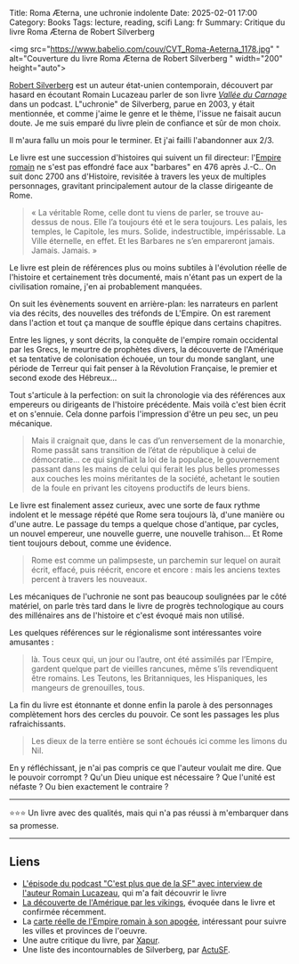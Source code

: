 Title: Roma Æterna, une uchronie indolente
Date: 2025-02-01 17:00
Category: Books
Tags: lecture, reading, scifi
Lang: fr
Summary: Critique du livre Roma Æterna de Robert Silverberg

<img src="https://www.babelio.com/couv/CVT_Roma-Aeterna_1178.jpg"
" alt="Couverture du livre Roma Æterna de Robert Silverberg
" width="200" height="auto">

[Robert Silverberg](https://fr.wikipedia.org/wiki/Robert_Silverberg) est un auteur état-unien contemporain, découvert par hasard en écoutant Romain Lucazeau parler de son livre [_Vallée du Carnage_]({filename}/books/vallée-du-carnage.md) dans un podcast. L"uchronie" de Silverberg, parue en 2003, y était mentionnée, et comme j'aime le genre et le thème, l'issue ne faisait aucun doute. Je me suis emparé du livre plein de confiance et sûr de mon choix.

Il m'aura fallu un mois pour le terminer. Et j'ai failli l'abandonner aux 2/3.

Le livre est une succession d'histoires qui suivent un fil directeur: l'[Empire romain](https://fr.wikipedia.org/wiki/Empire_romain) ne s'est pas effondré face aux "barbares" en 476 après J.-C.. On suit donc 2700 ans d'Histoire, revisitée à travers les yeux de multiples personnages, gravitant principalement autour de la classe dirigeante de Rome.

> « La véritable Rome, celle dont tu viens de parler, se trouve au-dessus de nous. Elle l’a toujours été et le sera toujours. Les palais, les temples, le Capitole, les murs. Solide, indestructible, impérissable. La Ville éternelle, en effet. Et les Barbares ne s’en empareront jamais. Jamais. Jamais. »

Le livre est plein de références plus ou moins subtiles à l'évolution réelle de l'histoire et certainement très documenté, mais n'étant pas un expert de la civilisation romaine, j'en ai probablement manquées.

On suit les évènements souvent en arrière-plan: les narrateurs en parlent via des récits, des nouvelles des tréfonds de L'Empire. On est rarement dans l'action et tout ça manque de souffle épique dans certains chapitres.

Entre les lignes, y sont décrits, la conquête de l'empire romain occidental par les Grecs, le meurtre de prophètes divers, la découverte de l'Amérique et sa tentative de colonisation échouée, un tour du monde sanglant, une période de Terreur qui fait penser à la Révolution Française, le premier et second exode des Hébreux...

Tout s'articule à la perfection: on suit la chronologie via des références aux empereurs ou dirigeants de l'histoire précédente. Mais voilà c'est bien écrit et on s'ennuie. Cela donne parfois l'impression d'être un peu sec, un peu mécanique.

> Mais il craignait que, dans le cas d’un renversement de la monarchie, Rome passât sans transition de l’état de république à celui de démocratie... ce qui signifiait la loi de la populace, le gouvernement passant dans les mains de celui qui ferait les plus belles promesses aux couches les moins méritantes de la société, achetant le soutien de la foule en privant les citoyens productifs de leurs biens.

Le livre est finalement assez curieux, avec une sorte de faux rythme indolent et le message répété que Rome sera toujours là, d'une manière ou d'une autre. Le passage du temps a quelque chose d'antique, par cycles, un nouvel empereur, une nouvelle guerre, une nouvelle trahison... Et Rome tient toujours debout, comme une évidence.

> Rome est comme un palimpseste, un parchemin sur lequel on aurait écrit, effacé, puis réécrit, encore et encore : mais les anciens textes percent à travers les nouveaux.

Les mécaniques de l'uchronie ne sont pas beaucoup soulignées par le côté matériel, on parle très tard dans le livre de progrès technologique au cours des millénaires ans de l'histoire et c'est évoqué mais non utilisé.

Les quelques références sur le régionalisme sont intéressantes voire amusantes :

> là. Tous ceux qui, un jour ou l’autre, ont été assimilés par l’Empire, gardent quelque part de vieilles rancunes, même s’ils revendiquent être romains. Les Teutons, les Britanniques, les Hispaniques, les mangeurs de grenouilles, tous.

La fin du livre est étonnante et donne enfin la parole à des personnages complètement hors des cercles du pouvoir. Ce sont les passages les plus rafraichissants.

> Les dieux de la terre entière se sont échoués ici comme les limons du Nil.

En y réfléchissant, je n'ai pas compris ce que l'auteur voulait me dire. Que le pouvoir corrompt ? Qu'un Dieu unique est nécessaire ? Que l'unité est néfaste ? Ou bien exactement le contraire ?

---

⭐⭐⭐ Un livre avec des qualités, mais qui n'a pas réussi à m'embarquer dans sa promesse.

---

## Liens

* [L'épisode du podcast "C'est plus que de la SF" avec interview de l'auteur Romain Lucazeau](https://www.cestplusquedelasf.com/podcasts/vallee-du-carnage), qui m'a fait découvrir le livre
* [La découverte de l'Amérique par les vikings](https://www.nationalgeographic.fr/histoire/2022/09/les-vikings-avaient-decouvert-lamerique-500-ans-avant-christophe-colomb), évoquée dans le livre et confirmée récemment.
* La [carte réelle de l'Empire romain à son apogée](https://upload.wikimedia.org/wikipedia/commons/d/dd/Roman_Empire_125_political_map.svg), intéressant pour suivre les villes et provinces de l'oeuvre.
* Une autre critique du livre, par [Xapur](https://bibliosff.wordpress.com/2013/03/12/roma-aeterna-robert-silverberg/).
* Une liste des incontournables de Silverberg, par [ActuSF](https://www.actusf.com/detail-d-un-article/5-incontournables-pour-decouvrir).
